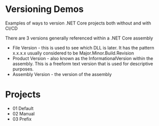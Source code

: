 # Versioning Demos
Examples of ways to version .NET Core projects both without and with CI/CD

There are 3 versions generally referenced within a .NET Core assembly
* File Version - this is used to see which DLL is later.
    It has the pattern x.x.x.x usually considered to be Major.Minor.Build.Revision
* Product Version - also known as the InformationalVersion within the assembly. This is a freeform text version that is used for descriptive purposes.
* Assembly Version - the version of the assembly

# Projects
* 01 Default
* 02 Manual
* 03 Prefix

